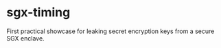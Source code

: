 # sgx-timing
First practical showcase for leaking secret encryption keys from a secure SGX enclave.
